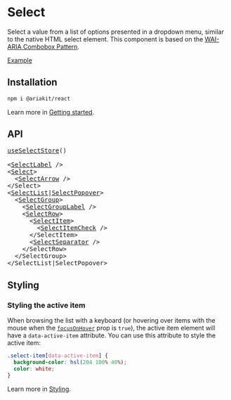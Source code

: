 # Select

<p data-description>
  Select a value from a list of options presented in a dropdown menu, similar to the native HTML select element. This component is based on the <a href="https://www.w3.org/WAI/ARIA/apg/patterns/combobox/">WAI-ARIA Combobox Pattern</a>.
</p>

<a href="../examples/select/index.tsx" data-playground>Example</a>

## Installation

```sh
npm i @ariakit/react
```

Learn more in [Getting started](/guide/getting-started).

## API

<pre data-api>
<a href="/apis/select-store">useSelectStore</a>()

&lt;<a href="/apis/select-label">SelectLabel</a> /&gt;
&lt;<a href="/apis/select">Select</a>&gt;
  &lt;<a href="/apis/select-arrow">SelectArrow</a> /&gt;
&lt;/Select&gt;
&lt;<a href="/apis/select-list">SelectList</a>|<a href="/apis/select-popover">SelectPopover</a>&gt;
  &lt;<a href="/apis/select-group">SelectGroup</a>&gt;
    &lt;<a href="/apis/select-group-label">SelectGroupLabel</a> /&gt;
    &lt;<a href="/apis/select-row">SelectRow</a>&gt;
      &lt;<a href="/apis/select-item">SelectItem</a>&gt;
        &lt;<a href="/apis/select-item-check">SelectItemCheck</a> /&gt;
      &lt;/SelectItem&gt;
      &lt;<a href="/apis/select-separator">SelectSeparator</a> /&gt;
    &lt;/SelectRow&gt;
  &lt;/SelectGroup&gt;
&lt;/SelectList|SelectPopover&gt;
</pre>

## Styling

### Styling the active item

When browsing the list with a keyboard (or hovering over items with the mouse when the [`focusOnHover`](/apis/select-item#focusonhover) prop is `true`), the active item element will have a `data-active-item` attribute. You can use this attribute to style the active item:

```css
.select-item[data-active-item] {
  background-color: hsl(204 100% 40%);
  color: white;
}
```

Learn more in [Styling](/guide/styling).
